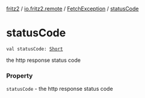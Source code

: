 [fritz2](../../index.md) / [io.fritz2.remote](../index.md) / [FetchException](index.md) / [statusCode](./status-code.md)

# statusCode

`val statusCode: `[`Short`](https://kotlinlang.org/api/latest/jvm/stdlib/kotlin/-short/index.html)

the http response status code

### Property

`statusCode` - the http response status code
